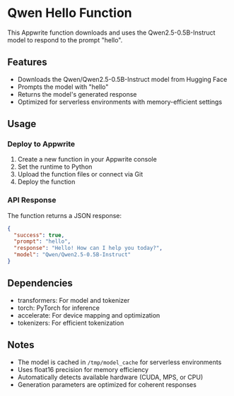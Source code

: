 # Qwen Hello Function

This Appwrite function downloads and uses the Qwen2.5-0.5B-Instruct model to respond to the prompt "hello".

## Features

- Downloads the Qwen/Qwen2.5-0.5B-Instruct model from Hugging Face
- Prompts the model with "hello"
- Returns the model's generated response
- Optimized for serverless environments with memory-efficient settings

## Usage

### Deploy to Appwrite

1. Create a new function in your Appwrite console
2. Set the runtime to Python
3. Upload the function files or connect via Git
4. Deploy the function

### API Response

The function returns a JSON response:

```json
{
  "success": true,
  "prompt": "hello",
  "response": "Hello! How can I help you today?",
  "model": "Qwen/Qwen2.5-0.5B-Instruct"
}
```

## Dependencies

- transformers: For model and tokenizer
- torch: PyTorch for inference
- accelerate: For device mapping and optimization
- tokenizers: For efficient tokenization

## Notes

- The model is cached in `/tmp/model_cache` for serverless environments
- Uses float16 precision for memory efficiency
- Automatically detects available hardware (CUDA, MPS, or CPU)
- Generation parameters are optimized for coherent responses
